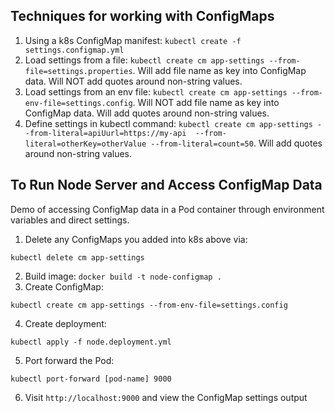 ## Techniques for working with ConfigMaps

1. Using a k8s ConfigMap manifest:  `kubectl create -f settings.configmap.yml`
2. Load settings from a file: `kubectl create cm app-settings --from-file=settings.properties`. Will add file name as key into ConfigMap data. Will NOT add quotes around non-string values.
3. Load settings from an env file: `kubectl create cm app-settings --from-env-file=settings.config`. Will NOT add file name as key into ConfigMap data. Will add quotes around non-string values.
4. Define settings in kubectl command: `kubectl create cm app-settings --from-literal=apiUurl=https://my-api  --from-literal=otherKey=otherValue --from-literal=count=50`. Will add quotes around non-string values.

## To Run Node Server and Access ConfigMap Data

Demo of accessing ConfigMap data in a Pod container through environment variables and direct settings.

1. Delete any ConfigMaps you added into k8s above via:

`kubectl delete cm app-settings`

2. Build image: `docker build -t node-configmap .`
3. Create ConfigMap: 

`kubectl create cm app-settings --from-env-file=settings.config`

4. Create deployment: 

`kubectl apply -f node.deployment.yml`

5. Port forward the Pod: 

`kubectl port-forward [pod-name] 9000`

6. Visit `http://localhost:9000` and view the ConfigMap settings output





